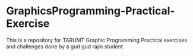 # GraphicsProgramming-Practical-Exercise

This is a repository for TARUMT Graphic Programming Practical exercises and challenges done by a gud gud rajin student
